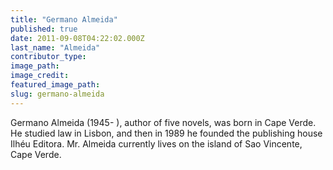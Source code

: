 ```yaml
---
title: "Germano Almeida"
published: true
date: 2011-09-08T04:22:02.000Z
last_name: "Almeida"
contributor_type:
image_path:
image_credit:
featured_image_path:
slug: germano-almeida
---
```


Germano Almeida (1945- ), author of five novels, was born in Cape Verde. He studied law in Lisbon, and then in 1989 he founded the publishing house Ilhéu Editora. Mr. Almeida currently lives on the island of Sao Vincente, Cape Verde.

